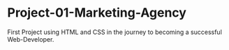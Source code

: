 # Project-01-Marketing-Agency
First Project  using HTML and CSS in the journey to becoming a successful Web-Developer.
